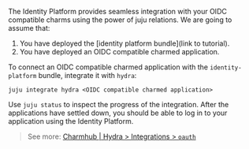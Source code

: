 The Identity Platform provides seamless integration with your OIDC compatible charms using the power of juju relations. We are going to assume that:
1. You have deployed the [identity platform bundle](link to tutorial).
2. You have deployed an OIDC compatible charmed application.

To connect an OIDC compatible charmed application with the `identity-platform` bundle, integrate it with `hydra`:

```
juju integrate hydra <OIDC compatible charmed application>
```

Use ```juju status``` to inspect the progress of the integration. After the applications have settled down, you should be able to log in to your application using the Identity Platform.

> See more: [Charmhub | Hydra > Integrations > `oauth`](https://charmhub.io/hydra/integrations)
